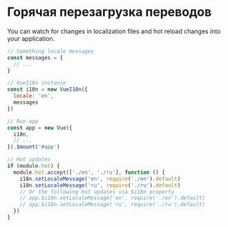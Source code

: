 # Горячая перезагрузка переводов

You can watch for changes in localization files and hot reload changes into your application.

```js
// Something locale messages
const messages = {
  // ...
}

// VueI18n instance
const i18n = new VueI18n({
  locale: 'en',
  messages
})

// Run app
const app = new Vue({
  i18n,
  // ...
}).$mount('#app')

// Hot updates
if (module.hot) {
  module.hot.accept(['./en', './ru'], function () {
    i18n.setLocaleMessage('en', require('./en').default)
    i18n.setLocaleMessage('ru', require('./ru').default)
    // Or the following hot updates via $i18n property
    // app.$i18n.setLocaleMessage('en', require('./en').default)
    // app.$i18n.setLocaleMessage('ru', require('./ru').default)
  })
}
```
